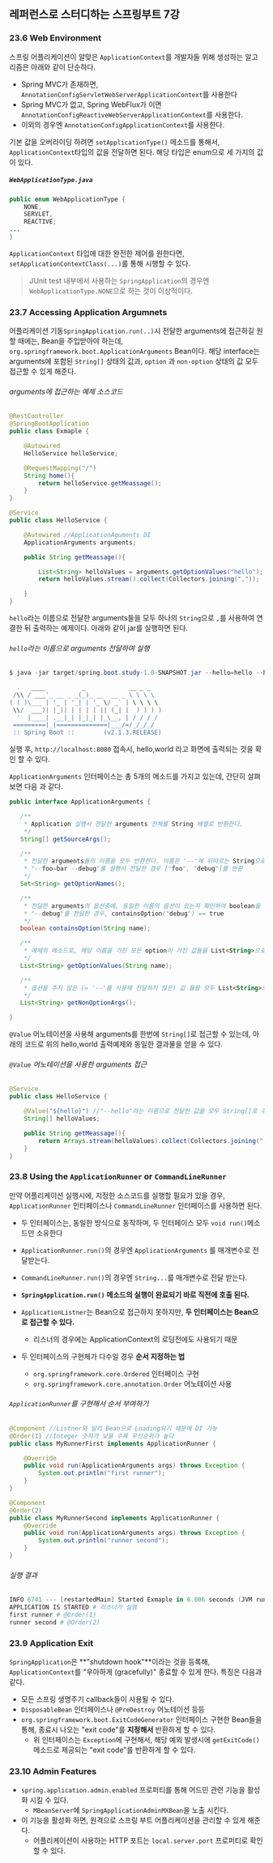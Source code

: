 ## 레퍼런스로 스터디하는 스프링부트 7강

### 23.6 Web Environment

스프링 어플리케이션이 알맞은 `ApplicationContext`를 개발자들 위해 생성하는 알고리즘은 아래와 같이 단순하다.

* Spring MVC가 존재하면, `AnnotationConfigServletWebServerApplicationContext`를 사용한다
* Spring MVC가 없고, Spring WebFlux가 이면 `AnnotationConfigReactiveWebServerApplicationContext`를 사용한다.
* 이외의 경우엔 `AnnotationConfigApplicationContext`를 사용한다.

기본 값을 오버라이딩 하려면 `setApplicationType()` 메소드를 통해서, `ApplicationContext`타입의 값을 전달하면 된다. 해당 타입은 enum으로 세 가지의 값이 있다. 

##### `WebApplicationType.java`

```java
public enum WebApplicationType {
    NONE,
    SERVLET,
    REACTIVE;
...
}
```

`ApplicationContext` 타입에 대한 완전한 제어를 원한다면, `setApplicationContextClass(...)`를 통해 시행할 수 있다.

> JUnit test 내부에서 사용하는 `SpringApplication`의 경우엔 `WebApplicationType.NONE`으로 하는 것이 이상적이다.

### 23.7 Accessing Application Argumnets

어플리케이션 기동`SpringApplication.run(..)`시 전달한 arguments에 접근하길 원할 때에는, Bean을 주입받아야 하는데, `org.springframework.boot.ApplicationArguments` Bean이다. 해당 interface는 arguments에 포함된 `String[]` 상태의 값과, `option` 과 `non-option` 상태의 값 모두 접근할 수 있게 해준다.

###### arguments에 접근하는 예제 소스코드

```java
@RestController
@SpringBootApplication
public class Exmaple {

    @Autowired
    HelloService helloService;

    @RequestMapping("/")
    String home(){
        return helloService.getMeassage();
    }
}

@Service
public class HelloService {

    @Autowired //ApplicationAguments DI
    ApplicationArguments arguments;

    public String getMeassage(){

        List<String> helloValues = arguments.getOptionValues("hello");
        return helloValues.stream().collect(Collectors.joining(","));

    }
}
```

`hello`라는 이름으로 전달한 arguments들을 모두 하나의 `String`으로 `,`를 사용하여 연결한 뒤 출력하는 예제이다. 아래와 같이 jar를 실행하면 된다.

###### `hello`라는 이름으로 arguments 전달하며 실행

```powershell
$ java -jar target/spring.boot.study-1.0-SNAPSHOT.jar --hello=hello --hello=world

  .   ____          _            __ _ _
 /\\ / ___'_ __ _ _(_)_ __  __ _ \ \ \ \
( ( )\___ | '_ | '_| | '_ \/ _` | \ \ \ \
 \\/  ___)| |_)| | | | | || (_| |  ) ) ) )
  '  |____| .__|_| |_|_| |_\__, | / / / /
 =========|_|==============|___/=/_/_/_/
 :: Spring Boot ::        (v2.1.3.RELEASE)

```

실행 후, `http://localhost:8080` 접속시, hello,world 라고 화면에 출력되는 것을 확인 할 수 있다. 

`ApplicationArguments` 인터페이스는 총 5개의 메소드를 가지고 있는데, 간단히 살펴보면 다음 과 같다.

```java
public interface ApplicationArguments {

   /**
    * Application 실행시 전달한 arguments 전체를 String 배열로 반환한다.
    */
   String[] getSourceArgs();

   /**
    * 전달한 arguments들의 이름을 모두 반환한다. 이름은 '--'에 뒤따르는 String으로 '='을 통해 값	* 을 지정할 수 있다.
    * "--foo=bar --debug"를 실행시 전달한 경우 ["foo", "debug"]를 반환
    */
   Set<String> getOptionNames();

   /**
    * 전달한 arguments의 옵션중에, 동일한 이름의 옵션이 있는지 확인하여 boolean을 반환한다.
    * "--debug"를 전달한 경우, containsOption("debug") == true
    */
   boolean containsOption(String name);

   /**
    * 예제의 메소드로, 해당 이름을 가진 모든 option이 가진 값들을 List<String>으로 반환한다.
    */
   List<String> getOptionValues(String name);

   /**
    * 옵션을 주지 않은 (= '--'를 사용해 전달하지 않은) 값 들을 모두 List<String>으로 반환한다.
    */
   List<String> getNonOptionArgs();

}
```

`@Value` 어노테이션을 사용해 arguments를 한번에 `String[]`로 접근할 수 있는데, 아래의 코드로 위의 hello,world 출력예제와 동일한 결과물을 얻을 수 있다.

###### `@Value` 어노테이션을 사용한 arguments 접근

```java
@Service
public class HelloService {

    @Value("${hello}") //"--hello"라는 이름으로 전달한 값을 모두 String[]로 주입
    String[] helloValues;

    public String getMeassage(){
        return Arrays.stream(helloValues).collect(Collectors.joining(","));
    }
}
```

### 23.8 Using the `ApplicationRunner` or `CommandLineRunner`

만약 어플리케이션 실행시에, 지정한 소스코드를 실행할 필요가 있을 경우, `ApplicationRunner` 인터페이스나 `CommandLineRunner` 인터페이스를 사용하면 된다. 

* 두 인터페이스는, 동일한 방식으로 동작하며,  두 인터페이스 모두 `void run()`메소드만 소유한다
* `ApplicationRunner.run()`의 경우엔 `ApplicationArguments` 를 매개변수로 전달받는다.
* `CommandLineRunner.run()`의 경우엔 `String...`를 매개변수로 전달 받는다.
*  **`SpringApplication.run()` 메소드의 실행이 완료되기 바로 직전에 호출 된다.**

* `ApplicationListner`는 Bean으로 접근하지 못하지만, **두 인터페이스는 Bean으로 접근할 수 있다.**
  * 리스너의 경우에는 ApplicationContext의 로딩전에도 사용되기 때문
* 두 인터페이스의 구현체가 다수일 경우 **순서 지정하는 법**
  * `org.springframework.core.Ordered` 인터페이스 구현
  * `org.springframework.core.annotation.Order` 어노테이션 사용

###### `ApplicationRunner`를 구현해서 순서 부여하기

```java
@Component //Listner와 달리 Bean으로 Loading되기 때문에 DI 가능
@Order(1) //Integer 숫자가 낮을 수록 우선순위가 높다
public class MyRunnerFirst implements ApplicationRunner {

    @Override
    public void run(ApplicationArguments args) throws Exception {
        System.out.println("first runner");
    }
}

@Component
@Order(2)
public class MyRunnerSecond implements ApplicationRunner {
    @Override
    public void run(ApplicationArguments args) throws Exception {
        System.out.println("runner second");
    }
}
```

###### 실행 결과

```powershell
INFO 6741 --- [restartedMain] Started Exmaple in 6.006 seconds (JVM running for 7.949)
APPLICATION IS STARTED # 리스너가 실행
first runner # @Order(1)
runner second # @Order(2)
```

### 23.9 Application Exit

`SpringApplication`은 **"shutdown hook"**이라는 것을 등록해, `ApplicationContext`를  "우아하게 (gracefully)" 종료할 수 있게 한다. 특징은 다음과 같다.

*  모든 스프링 생명주기 callback들이 사용될 수 있다.
  * `DisposableBean` 인터페이스나 `@PreDestroy` 어노테이션 등등
* `org.springframework.boot.ExitCodeGenerator` 인터페이스 구현한 Bean들을 통해, 종료시 나오는 "exit code"를 **지정해서** 반환하게 할 수 있다.
  * 위 인터페이스는 `Exception`에 구현해서, 해당 예외 발생시에 `getExitCode()` 메소드로 제공되는 "exit code"를 반환하게 할 수 있다.

### 23.10 Admin Features

* `spring.application.admin.enabled` 프로퍼티를 통해 어드민 관련 기능을 활성화 시킬 수 있다.
  *  `MBeanServer`에 `SpringApplicationAdminMXBean`을 노출 시킨다.
* 이 기능을 활성화 하면, 원격으로 스프링 부트 어플리케이션을 관리할 수 있게 해준다.
  * 어플리케이션이 사용하는 HTTP 포트는 `local.server.port` 프로퍼티로 확인할 수 있다.

 






